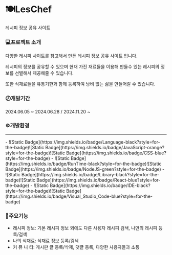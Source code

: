 # 🍽LesChef
레시피 정보 공유 사이트

### 💻프로젝트 소개
다양한 레시피 사이트를 참고해서 만든 레시피 정보 공유 사이트 입니다.

레시피의 정보를 공유할 수 있으며
현재 가진 재료들을 이용해 만들수 있는 레시피의 정보를 선별해서 제공해줄 수 있습니다. 

또한 식재료들을 유통기한과 함께 등록하여 낭비 없는 삶을 만들어갈 수 있습니다.


### 🕖개발기간
2024.06.05 ~ 2024.06.28 / 2024.11.20 ~


### ⚙️개발환경
<hr/>
- ![Static Badge](https://img.shields.io/badge/Language-black?style=for-the-badge)![Static Badge](https://img.shields.io/badge/JavaScript-orange?style=for-the-badge)![Static Badge](https://img.shields.io/badge/CSS-blue?style=for-the-badge)
- ![Static Badge](https://img.shields.io/badge/RunTime-black?style=for-the-badge)![Static Badge](https://img.shields.io/badge/NodeJS-green?style=for-the-badge)
- ![Static Badge](https://img.shields.io/badge/Library-black?style=for-the-badge)![Static Badge](https://img.shields.io/badge/React-blue?style=for-the-badge)
- ![Static Badge](https://img.shields.io/badge/IDE-black?style=for-the-badge)![Static Badge](https://img.shields.io/badge/Visual_Studio_Code-blue?style=for-the-badge)


### 📎주요기능
- 레시피 정보: 기본 레시피 정보 외에도 다른 사용자 레시피 검색, 나만의 레시피 등록/검색
- 나의 식재료: 식재료 정보 등록/검색
- 커 뮤 니 티: 게시판 글 등록/삭제, 댓글 등록, 다양한 사용자들과 소통
